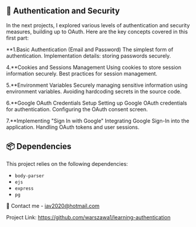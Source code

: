 ## 🔐 Authentication and Security

In the next projects, I explored various levels of authentication and security measures, building up to OAuth. Here are the key concepts covered in this first part:

**1.Basic Authentication (Email and Password)
    The simplest form of authentication.
    Implementation details: storing passwords securely.

4.**Cookies and Sessions Management
    Using cookies to store session information securely.
    Best practices for session management.

5.**Environment Variables
    Securely managing sensitive information using environment variables.
    Avoiding hardcoding secrets in the source code.

6.**Google OAuth Credentials Setup
    Setting up Google OAuth credentials for authentication.
    Configuring the OAuth consent screen.

7.**Implementing "Sign In with Google"
    Integrating Google Sign-In into the application.
    Handling OAuth tokens and user sessions.

## 📦 Dependencies
This project relies on the following dependencies:

- `body-parser`
- `ejs`
- `express`
- `pg`


📧 Contact
me - iav2020@hotmail.com

Project Link: https://github.com/warszawa1/learning-authentication

